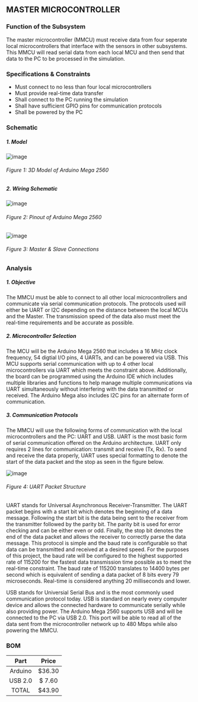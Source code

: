 MASTER MICROCONTROLLER
------------------------
### Function of the Subsystem
The master microcontroller (MMCU) must receive data from four seperate local microcontrollers that interface with the
sensors in other subsystems. This MMCU will read serial data from each local MCU and then send that data to the PC to
be processed in the simulation.

### Specifications & Constraints
- Must connect to no less than four local microcontrollers
- Must provide real-time data transfer
- Shall connect to the PC running the simulation
- Shall have sufficient GPIO pins for communication protocols
- Shall be powered by the PC

### Schematic
##### 1. Model

![image](https://user-images.githubusercontent.com/100802413/202247129-48c34ae1-a09f-4cb8-bd8c-d6ac9015e4d7.png)

###### _Figure 1: 3D Model of Arduino Mega 2560_

##### 2. Wiring Schematic

![image](https://user-images.githubusercontent.com/100802413/202247317-a1eee532-dc38-4459-80e8-4b402aad2991.png)

###### _Figure 2: Pinout of Arduino Mega 2560_


![image](https://user-images.githubusercontent.com/100802413/202253058-a22657b8-e064-40a9-a72e-62bc426f20ed.png)

###### _Figure 3: Master & Slave Connections_

### Analysis
##### 1. Objective
The MMCU must be able to connect to all other local microcontrollers and communicate via serial communication protocols. The protocols used will either be UART 
or I2C depending on the distance between the local MCUs and the Master. The transmission speed of the data also must meet the real-time requirements and be accurate
as possible.
##### 2. Microcontroller Selection
The MCU will be the Arduino Mega 2560 that includes a 16 MHz clock frequency, 54 digtial I/O pins, 4 UARTs, and can be powered via USB. This MCU supports serial communication with up to 4 other local microcontrollers via UART which meets the constraint above. Additionally, the board can be programmed using the Arduino IDE which includes multiple libraries and functions to help manage multiple communications via UART simultaneously without interfering with the data transmitted or received. The Arduino Mega also includes I2C pins for an alternate form of communication.
##### 3. Communication Protocols
The MMCU will use the following forms of communication with the local microcontrollers and the PC: UART and USB. UART is the most basic form of serial communication offered on the Arduino architecture. UART only requires 2 lines for communication: transmit and receive (Tx, Rx). To send and receive the data properly, UART uses special formatting to denote the start of the data packet and the stop as seen in the figure below.

![image](https://user-images.githubusercontent.com/100802413/202495250-64d6a476-42a8-42a9-a2e7-64ba8a31c7c3.png)

###### _Figure 4: UART Packet Structure_

UART stands for Universal Asynchronous Receiver-Transmitter. The UART packet begins with a start bit which denotes the beginning of a data message. Following the start bit is the data being sent to the receiver from the transmitter followed by the parity bit. The parity bit is used for error checking and can be either even or odd. Finally, the stop bit denotes the end of the data packet and allows the receiver to correctly parse the data message. This protocol is simple and the baud rate is configurable so that data can be transmitted and received at a desired speed. For the purposes of this project, the baud rate will be configured to the highest supported rate of 115200 for the fastest data transmission time possible as to meet the real-time constraint. The baud rate of 115200 translates to 14400 bytes per second which is equivalent of sending a data packet of 8 bits every 79 microseconds. Real-time is considered anything 20 milliseconds and lower.

USB stands for Universial Serial Bus and is the most commonly used communication protocol today. USB is standard on nearly every computer device and allows the connected hardware to communicate serially while also providing power. The Arduino Mega 2560 supports USB and will be connected to the PC via USB 2.0. This port will be able to read all of the data sent from the microcontroller network up to 480 Mbps while also powering the MMCU. 

### BOM

| Part        | Price    |
|:-----------:|:--------:|
| Arduino     | $36.30   |
| USB 2.0     | $ 7.60   |
| TOTAL       | $43.90   |
